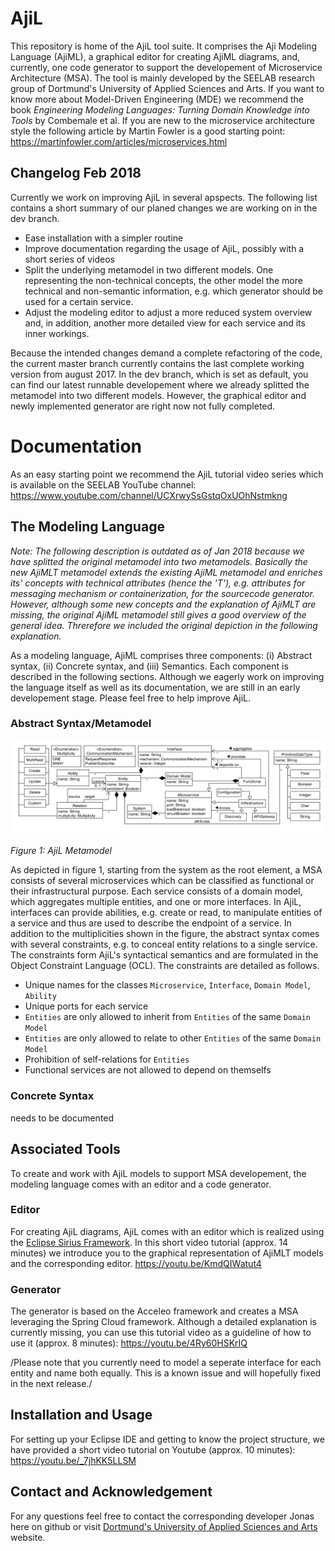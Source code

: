 # AjiL
This repository is home of the AjiL tool suite. It comprises the Aji Modeling Language (AjiML), a graphical editor for creating AjiML diagrams, and, currently, one code generator to support the developement of Microservice Architecture (MSA). The tool is mainly developed by the SEELAB research group of Dortmund's University of Applied Sciences and Arts. If you want to know more about Model-Driven Engineering (MDE) we recommend the book *Engineering Modeling Languages: Turning Domain Knowledge into Tools* by Combemale et al. If you are new to the microservice architecture style the following article by Martin Fowler is a good starting point: https://martinfowler.com/articles/microservices.html

## Changelog Feb 2018
Currently we work on improving AjiL in several apspects. The following list contains a short summary of our planed changes we are working on in the dev branch. 
* Ease installation with a simpler routine
* Improve documentation regarding the usage of AjiL, possibly with a short series of videos
* Split the underlying metamodel in two different models. One representing the non-technical concepts, the other model the more technical and non-semantic information, e.g. which generator should be used for a certain service.
* Adjust the modeling editor to adjust a more reduced system overview and, in addition, another more detailed view for each service and its inner workings. 

Because the intended changes demand a complete refactoring of the code, the current master branch currently contains the last complete working version from august 2017. In the dev branch, which is set as default, you can find our latest runnable developement where we already splitted the metamodel into two different models. However, the graphical editor and newly implemented generator are right now not fully completed.
# Documentation

As an easy starting point we recommend the AjiL tutorial video series which is available on the SEELAB YouTube channel: https://www.youtube.com/channel/UCXrwySsGstqOxUOhNstmkng 

## The Modeling Language
*Note: The following description is outdated as of Jan 2018 because we have splitted the original metamodel into two metamodels. Basically the new AjiMLT metamodel extends the existing AjiML metamodel and enriches its' concepts with technical attributes (hence the 'T'), e.g. attributes for messaging mechanism or containerization, for the sourcecode generator. However, although some new concepts and the explanation of AjiMLT are missing, the original AjiML metamodel still gives a good overview of the general idea. Threrefore we included the original depiction in the following explanation.*

As a modeling language, AjiML comprises three components: (i) Abstract syntax, (ii) Concrete syntax, and (iii) Semantics. Each component is described in the following sections. Although we eagerly work on improving the language itself as well as its documentation, we are still in an early developement stage. Please feel free to help improve AjiL.

### Abstract Syntax/Metamodel

![AjiL Metamodel](pictures/metamodel.png "Figure 1: AjiML Metamodel")

*Figure 1: AjiL Metamodel*

As depicted in figure 1, starting from the system as the root element, a MSA consists of several microservices which can
be classified as functional or their infrastructural purpose. Each service consists of a domain
model, which aggregates multiple entities, and one or more interfaces. In AjiL, interfaces can
provide abilities, e.g. create or read, to manipulate entities of a service and thus are used to describe the endpoint of a service. In addition to the multiplicities shown in the figure, the abstract syntax comes with several constraints, e.g. to conceal entity relations to a single service. The constraints form AjiL's syntactical semantics and are formulated in the Object
Constraint Language (OCL). The constraints are detailed as follows.
* Unique names for the classes `Microservice`, `Interface`, `Domain Model`, `Ability`
* Unique ports for each service
* `Entities` are only allowed to inherit from `Entities` of the same `Domain Model`
* `Entities` are only allowed to relate to other `Entities` of the same `Domain Model`  
* Prohibition of self-relations for `Entities`
* Functional services are not allowed to depend on themselfs

### Concrete Syntax

needs to be documented

## Associated Tools

To create and work with AjiL models to support MSA developement, the modeling language comes with an editor and a code generator.

### Editor
For creating AjiL diagrams, AjiL comes with an editor which is realized using the [Eclipse Sirius
Framework](https://projects.eclipse.org/projects/modeling.sirius). In this short video tutorial (approx. 14 minutes) we introduce you to the graphical representation of AjiMLT models and the corresponding editor. 
https://youtu.be/KmdQIWatut4 

### Generator

The generator is based on the Acceleo framework and creates a MSA leveraging the Spring Cloud framework. Although a detailed explanation is currently missing, you can use this tutorial video as a guideline of how to use it (approx. 8 minutes): 
https://youtu.be/4Ry60HSKrIQ

/Please note that you currently need to model a seperate interface for each entity and name both equally. This is a known issue and will hopefully fixed in the next release./

## Installation and Usage

For setting up your Eclipse IDE and getting to know the project structure, we have provided a short video tutorial on Youtube (approx. 10 minutes):
https://youtu.be/_7jhKK5LLSM 

## Contact and Acknowledgement

For any questions feel free to contact the corresponding developer Jonas here on github or visit [Dortmund's University of Applied Sciences and Arts](https://www.fh-dortmund.de/en/addresses/idial/sorgalla_jonas.php) website.
